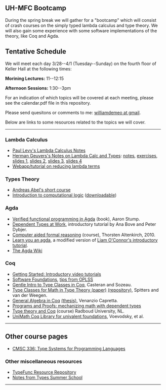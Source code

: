 ## UH-MFC Bootcamp

During the spring break we will gather for a "bootcamp" which will consist of crash courses on 
the simply typed lambda calculus and type theory.  We will also gain some experience with 
some software implementations of the theory, like Coq and Agda.

## Tentative Schedule

We will meet each day 3/28--4/1 (Tuesday--Sunday) on the fourth floor of Keller Hall at the following times:

**Morining Lectures:** 11--12:15

**Afternoon Sessions:** 1:30--3pm 

For an indication of which topics will be covered at each meeting, please see the
calendar.pdf file in this repository.
 
Please send quesitons or comments to me: [williamdemeo at gmail](mailto:williamdemeo@gmail.com).

Below are links to some resources related to the topics we will cover.

-----------------------------------------------------------------


### Lambda Calculus

+ [Paul Levy's Lambda Calculus Notes](http://www.cs.bham.ac.uk/~pbl/mgs/lam/)  
+ [Herman Geuvers's Notes on Lambda Calc and Types](http://www.cse.chalmers.se/research/group/logic/TypesSS05/Extra/geuvers.pdf): [notes][], [exercises][], [slides 1][], [slides 2][], [slides 3][], [slides 4][]  
+ [Webapp/tutorial on reducing lambda terms](http://www.nyu.edu/projects/barker/Lambda/)

### Types Theory

+ [Andreas Abel's short course](http://www2.tcs.ifi.lmu.de/~abel/eafit2017/index.html)  
+ [Introduction to computational logic](https://www.youtube.com/playlist?list=PL5FJyaC2WsVnmxmaOixx3EWx3888BToGJ) 
  ([downloadable](https://www.ps.uni-saarland.de/courses/cl/videos.php))

### Agda

+ [Verified functional programming in Agda](http://www.amazon.com/Verified-Functional-Programming-Agda-Books/dp/1970001240/) (book), Aaron Stump.  
+ [Dependent Types at Work](http://www.cse.chalmers.se/~peterd/papers/DependentTypesAtWork.pdf), introductory tutorial by Ana Bove and Peter Dybjer.  
+ [Computer aided formal reasoning](http://www.cs.nott.ac.uk/~psztxa/g53cfr/) (course), Thorsten Altenkirch, 2010.  
+ [Learn you an agda](http://williamdemeo.github.io/2014/02/27/learn-you-an-agda/), a modified version of [Liam O'Connor's introductory tutorial](http://learnyouanagda.liamoc.net/). 
+ [The Agda Wiki](http://wiki.portal.chalmers.se/agda/pmwiki.php?n=Main.HomePage)  


### Coq

+ [Getting Started: Introductory video tutorials](https://www.youtube.com/playlist?list=PL5FJyaC2WsVlcWB4we3sPe6t09Vviu3Hn)
+ [Software Foundations](http://www.cis.upenn.edu/~bcpierce/sf/), [tips from OPLSS](http://web.cecs.pdx.edu/~apt/coq_hints.html) 
+ [Gentle Intro to Type Classes in Coq](http://www.labri.fr/perso/casteran/CoqArt/TypeClassesTut/typeclassestut.pdf), Casteran and Sozeau.  
+ [Type Classes for Math in Type Theory (paper)](http://arxiv.org/abs/1102.1323v1) [(repository)](https://coq.inria.fr/cocorico/MathClasses), Spitters and van der Weegen.  
+ [General Algebra in Coq](http://www-sop.inria.fr/lemme/Venanzio.Capretta/universal_algebra.html) [(thesis)](http://www.cs.nott.ac.uk/~pszvc/publications/Abstraction_Computation.pdf), Venanzio Capretta.  
+ [Programs and Proofs: mechanizing math with dependent types](http://ilyasergey.net/pnp-2014/)
+ [Type theory and Coq](http://www.cs.ru.nl/~freek/courses/tt-2011/) (course) Radboud University, NL.  
+ [UniMath Coq Library for univalent foundations](https://github.com/UniMath/UniMath), Voevodsky, et al.  

---------------------------------------------

## Other course pages

+ [CMSC 336: Type Systems for Programming Languages](http://ttic.uchicago.edu/~pl/classes/CMSC336-Winter08/)

### Other miscellaneous resources

+ [TypeFunc Resource Repository](https://github.com/williamdemeo/TypeFunc)
+ [Notes from Types Summer School](http://www.cse.chalmers.se/research/group/logic/TypesSS05/program.html)

---------------------------------------------


[notes]: http://www.cse.chalmers.se/research/group/logic/TypesSS05/Extra/geuvers.pdf 
[exercises]: http://www.cse.chalmers.se/research/group/logic/TypesSS05/Extra/geuvers_ex.pdf 
[slides 1]: http://www.cse.chalmers.se/research/group/logic/TypesSS05/Extra/geuvers_sl1.pdf 
[slides 2]: http://www.cse.chalmers.se/research/group/logic/TypesSS05/Extra/geuvers_sl2.pdf 
[slides 3]: http://www.cse.chalmers.se/research/group/logic/TypesSS05/Extra/geuvers_sl3.pdf
[slides 4]: http://www.cse.chalmers.se/research/group/logic/TypesSS05/Extra/geuvers_sl4.pdf

